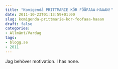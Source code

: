```yaml
---
title: "Komigendå PRITTMARIE KÖR FÖÖFAAA-HAAAN!"
date: 2011-10-23T01:13:59+01:00
slug: komigenda-prittmarie-kor-foofaaa-haaan
draft: false
categories:
- Allmänt/Vardag
tags:
- blogg.se
- 2011
---
```

Jag behöver motivation. I has none.